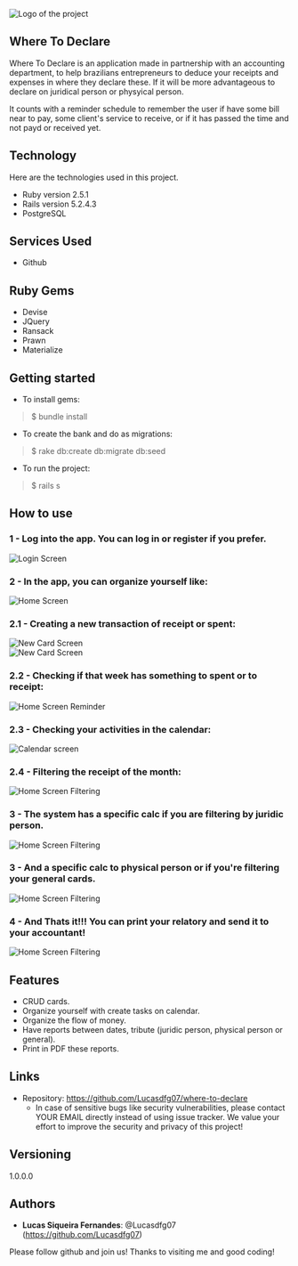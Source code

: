 ![Logo of the project](https://github.com/Lucasdfg07/where-to-declare/blob/master/public/readme_images/logo2.png)


## Where To Declare

Where To Declare is an application made in partnership with an accounting department, to help brazilians entrepreneurs to deduce your receipts and expenses in where they declare these. If it will be more advantageous to declare on juridical person or physyical person.

It counts with a reminder schedule to remember the user if have some bill near to pay, some client's service to receive, or if it has passed the time and not payd or received yet.


## Technology 

Here are the technologies used in this project.

* Ruby version  2.5.1
* Rails version 5.2.4.3
* PostgreSQL

## Services Used

* Github

## Ruby Gems
* Devise
* JQuery
* Ransack
* Prawn
* Materialize


## Getting started

* To install gems:
>    $ bundle install

* To create the bank and do as migrations:
>    $ rake db:create db:migrate db:seed

* To run the project:
>    $ rails s


## How to use
### 1 - Log into the app. You can log in or register if you prefer.
![Login Screen](https://github.com/Lucasdfg07/where-to-declare/blob/master/public/readme_images/login_screen.png)

### 2 - In the app, you can organize yourself like:
![Home Screen](https://github.com/Lucasdfg07/where-to-declare/blob/master/public/readme_images/initial_page.png)  

### 2.1 - Creating a new transaction of receipt or spent:
![New Card Screen](https://github.com/Lucasdfg07/where-to-declare/blob/master/public/readme_images/new_card.png)  
![New Card Screen](https://github.com/Lucasdfg07/where-to-declare/blob/master/public/readme_images/new_card_2.png)  

### 2.2 - Checking if that week has something to spent or to receipt:
![Home Screen Reminder](https://github.com/Lucasdfg07/where-to-declare/blob/master/public/readme_images/initial_page_screen.png)  

### 2.3 - Checking your activities in the calendar:
![Calendar screen](https://github.com/Lucasdfg07/where-to-declare/blob/master/public/readme_images/calendar.png)  

### 2.4 - Filtering the receipt of the month:
![Home Screen Filtering](https://github.com/Lucasdfg07/where-to-declare/blob/master/public/readme_images/tributes_opened.png) 

### 3 - The system has a specific calc if you are filtering by juridic person.
![Home Screen Filtering](https://github.com/Lucasdfg07/where-to-declare/blob/master/public/readme_images/juridic_person_relatory.png) 

### 3 - And a specific calc to physical person or if you're filtering your general cards.
![Home Screen Filtering](https://github.com/Lucasdfg07/where-to-declare/blob/master/public/readme_images/general_list_relatory.png) 

### 4 - And Thats it!!! You can print your relatory and send it to your accountant!
![Home Screen Filtering](https://github.com/Lucasdfg07/where-to-declare/blob/master/public/readme_images/pdf_screen.png) 


## Features
  - CRUD cards.
  - Organize yourself with create tasks on calendar.
  - Organize the flow of money.
  - Have reports between dates, tribute (juridic person, physical person or general).
  - Print in PDF these reports.


## Links
  - Repository: https://github.com/Lucasdfg07/where-to-declare
    - In case of sensitive bugs like security vulnerabilities, please contact
      YOUR EMAIL directly instead of using issue tracker. We value your effort
      to improve the security and privacy of this project!

  ## Versioning

  1.0.0.0


  ## Authors
  
  * **Lucas Siqueira Fernandes**: @Lucasdfg07 (https://github.com/Lucasdfg07)

  Please follow github and join us!
  Thanks to visiting me and good coding!

